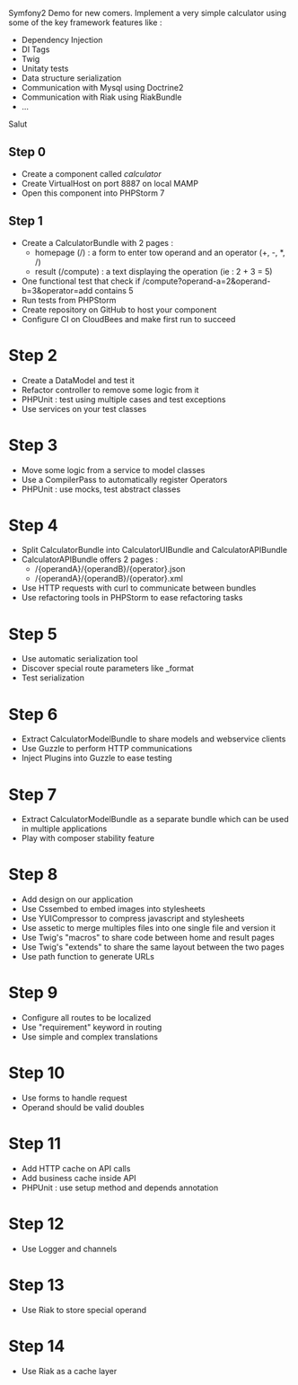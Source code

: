 Symfony2 Demo for new comers.
Implement a very simple calculator using some of the key framework features like :
* Dependency Injection
* DI Tags
* Twig
* Unitaty tests
* Data structure serialization
* Communication with Mysql using Doctrine2
* Communication with Riak using RiakBundle
* ...

Salut

## Step 0

* Create a component called *calculator*
* Create VirtualHost on port 8887 on local MAMP
* Open this component into PHPStorm 7

## Step 1

* Create a CalculatorBundle with 2 pages :
   * homepage (/) : a form to enter tow operand and an operator (+, -, *, /)
   * result (/compute) : a text displaying the operation (ie : 2 + 3 = 5)
* One functional test that check if /compute?operand-a=2&operand-b=3&operator=add contains 5
* Run tests from PHPStorm
* Create repository on GitHub to host your component
* Configure CI on CloudBees and make first run to succeed

# Step 2

* Create a DataModel and test it
* Refactor controller to remove some logic from it
* PHPUnit : test using multiple cases and test exceptions
* Use services on your test classes

# Step 3

* Move some logic from a service to model classes
* Use a CompilerPass to automatically register Operators
* PHPUnit : use mocks, test abstract classes

# Step 4

* Split CalculatorBundle into CalculatorUIBundle and CalculatorAPIBundle
* CalculatorAPIBundle offers 2 pages :
   * /{operandA}/{operandB}/{operator}.json
   * /{operandA}/{operandB}/{operator}.xml
* Use HTTP requests with curl to communicate between bundles
* Use refactoring tools in PHPStorm to ease refactoring tasks

# Step 5

* Use automatic serialization tool
* Discover special route parameters like _format
* Test serialization

# Step 6

* Extract CalculatorModelBundle to share models and webservice clients
* Use Guzzle to perform HTTP communications
* Inject Plugins into Guzzle to ease testing

# Step 7

* Extract CalculatorModelBundle as a separate bundle which can be used in multiple applications
* Play with composer stability feature

# Step 8

* Add design on our application
* Use Cssembed to embed images into stylesheets
* Use YUICompressor to compress javascript and stylesheets
* Use assetic to merge multiples files into one single file and version it
* Use Twig's "macros" to share code between home and result pages
* Use Twig's "extends" to share the same layout between the two pages
* Use path function to generate URLs

# Step 9

* Configure all routes to be localized
* Use "requirement" keyword in routing
* Use simple and complex translations

# Step 10

* Use forms to handle request
* Operand should be valid doubles

# Step 11

* Add HTTP cache on API calls
* Add business cache inside API
* PHPUnit : use setup method and depends annotation

# Step 12

* Use Logger and channels

# Step 13

* Use Riak to store special operand

# Step 14

* Use Riak as a cache layer